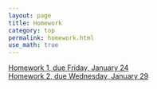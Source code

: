 ```yaml
---
layout: page
title: Homework
category: top
permalink: homework.html
use_math: true
---
```


<a href="hw/hw1.pdf">Homework 1, due Friday, January 24</a><br>
<a href="hw/homework2-2020.pdf">Homework 2, due Wednesday, January 29</a><br>
